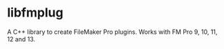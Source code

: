 libfmplug
=========

A C++ library to create FileMaker Pro plugins. Works with FM Pro 9, 10, 11, 12 and 13.
